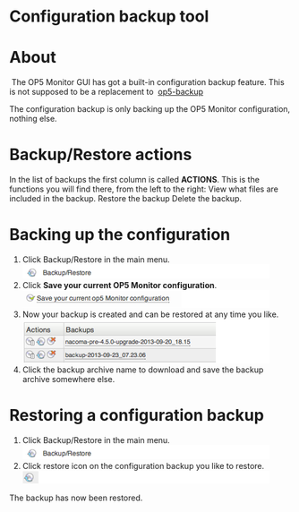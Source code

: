 # Configuration backup tool

# About

 The OP5 Monitor GUI has got a built-in configuration backup feature. This is not supposed to be a replacement to  [op5-backup](op5-backup)

The configuration backup is only backing up the OP5 Monitor configuration, nothing else.

# Backup/Restore actions

In the list of backups the first column is called **ACTIONS**. This is the functions you will find there, from the left to the right:
 View what files are included in the backup.
 Restore the backup
 Delete the backup.

# Backing up the configuration

1. Click Backup/Restore in the main menu.
    ![](attachments/16482367/16679056.png)
2. Click **Save your current OP5 Monitor configuration**.
    ![](attachments/16482367/16679057.png)
3. Now your backup is created and can be restored at any time you like.
    ![](attachments/16482367/16679058.png)
4. Click the backup archive name to download and save the backup archive somewhere else.

# Restoring a configuration backup

1. Click Backup/Restore in the main menu.
    ![](attachments/16482367/16679056.png)
2. Click restore icon on the configuration backup you like to restore. ![](attachments/16482367/16679055.png)

The backup has now been restored.
